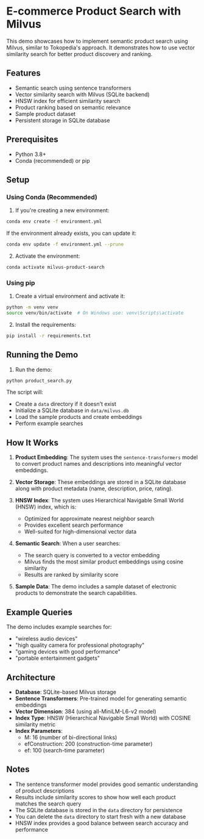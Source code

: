 # E-commerce Product Search with Milvus

This demo showcases how to implement semantic product search using Milvus, similar to Tokopedia's approach. It demonstrates how to use vector similarity search for better product discovery and ranking.

## Features

- Semantic search using sentence transformers
- Vector similarity search with Milvus (SQLite backend)
- HNSW index for efficient similarity search
- Product ranking based on semantic relevance
- Sample product dataset
- Persistent storage in SQLite database

## Prerequisites

- Python 3.8+
- Conda (recommended) or pip

## Setup

### Using Conda (Recommended)

1. If you're creating a new environment:
```bash
conda env create -f environment.yml
```

   If the environment already exists, you can update it:
```bash
conda env update -f environment.yml --prune
```

2. Activate the environment:
```bash
conda activate milvus-product-search
```

### Using pip

1. Create a virtual environment and activate it:
```bash
python -m venv venv
source venv/bin/activate  # On Windows use: venv\Scripts\activate
```

2. Install the requirements:
```bash
pip install -r requirements.txt
```

## Running the Demo

1. Run the demo:
```bash
python product_search.py
```

The script will:
- Create a `data` directory if it doesn't exist
- Initialize a SQLite database in `data/milvus.db`
- Load the sample products and create embeddings
- Perform example searches

## How It Works

1. **Product Embedding**: The system uses the `sentence-transformers` model to convert product names and descriptions into meaningful vector embeddings.

2. **Vector Storage**: These embeddings are stored in a SQLite database along with product metadata (name, description, price, rating).

3. **HNSW Index**: The system uses Hierarchical Navigable Small World (HNSW) index, which is:
   - Optimized for approximate nearest neighbor search
   - Provides excellent search performance
   - Well-suited for high-dimensional vector data

4. **Semantic Search**: When a user searches:
   - The search query is converted to a vector embedding
   - Milvus finds the most similar product embeddings using cosine similarity
   - Results are ranked by similarity score

5. **Sample Data**: The demo includes a sample dataset of electronic products to demonstrate the search capabilities.

## Example Queries

The demo includes example searches for:
- "wireless audio devices"
- "high quality camera for professional photography"
- "gaming devices with good performance"
- "portable entertainment gadgets"

## Architecture

- **Database**: SQLite-based Milvus storage
- **Sentence Transformers**: Pre-trained model for generating semantic embeddings
- **Vector Dimension**: 384 (using all-MiniLM-L6-v2 model)
- **Index Type**: HNSW (Hierarchical Navigable Small World) with COSINE similarity metric
- **Index Parameters**:
  - M: 16 (number of bi-directional links)
  - efConstruction: 200 (construction-time parameter)
  - ef: 100 (search-time parameter)

## Notes

- The sentence transformer model provides good semantic understanding of product descriptions
- Results include similarity scores to show how well each product matches the search query
- The SQLite database is stored in the `data` directory for persistence
- You can delete the `data` directory to start fresh with a new database
- HNSW index provides a good balance between search accuracy and performance
